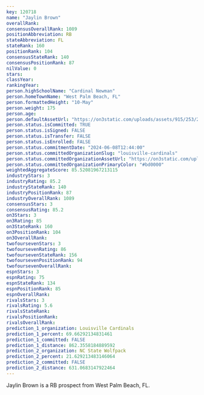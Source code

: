 ```yaml
---
key: 120718
name: "Jaylin Brown"
overallRank: 
consensusOverallRank: 1089
positionAbbreviation: RB
stateAbbreviation: FL
stateRank: 160
positionRank: 104
consensusStateRank: 140
consensusPositionRank: 87
nilValue: 0
stars: 
classYear: 
rankingYear: 
person.highSchoolName: "Cardinal Newman"
person.homeTownName: "West Palm Beach, FL"
person.formattedHeight: "10-May"
person.weight: 175
person.age: 
person.defaultAssetUrl: "https://on3static.com/uploads/assets/915/253/253915.png"
person.status.isCommitted: TRUE
person.status.isSigned: FALSE
person.status.isTransfer: FALSE
person.status.isEnrolled: FALSE
person.status.commitmentDate: "2024-06-08T12:44:00"
person.status.committedOrganizationSlug: "louisville-cardinals"
person.status.committedOrganizationAssetUrl: "https://on3static.com/uploads/assets/5/150/150005.svg"
person.status.committedOrganizationPrimaryColor: "#bd0000"
weightedAggregateScore: 85.52081967213115
industryStars: 3
industryRating: 85.2
industryStateRank: 140
industryPositionRank: 87
industryOverallRank: 1089
consensusStars: 3
consensusRating: 85.2
on3Stars: 3
on3Rating: 85
on3StateRank: 160
on3PositionRank: 104
on3OverallRank: 
twofoursevenStars: 3
twofoursevenRating: 86
twofoursevenStateRank: 156
twofoursevenPositionRank: 94
twofoursevenOverallRank: 
espnStars: 3
espnRating: 75
espnStateRank: 134
espnPositionRank: 85
espnOverallRank: 
rivalsStars: 3
rivalsRating: 5.6
rivalsStateRank: 
rivalsPositionRank: 
rivalsOverallRank: 
prediction_1_organization: Louisville Cardinals
prediction_1_percent: 69.66292134831461
prediction_1_committed: FALSE
prediction_1_distance: 862.3558184889592
prediction_2_organization: NC State Wolfpack
prediction_2_percent: 21.629213483146064
prediction_2_committed: FALSE
prediction_2_distance: 631.0683147922464
---
```

Jaylin Brown is a RB prospect from West Palm Beach, FL.